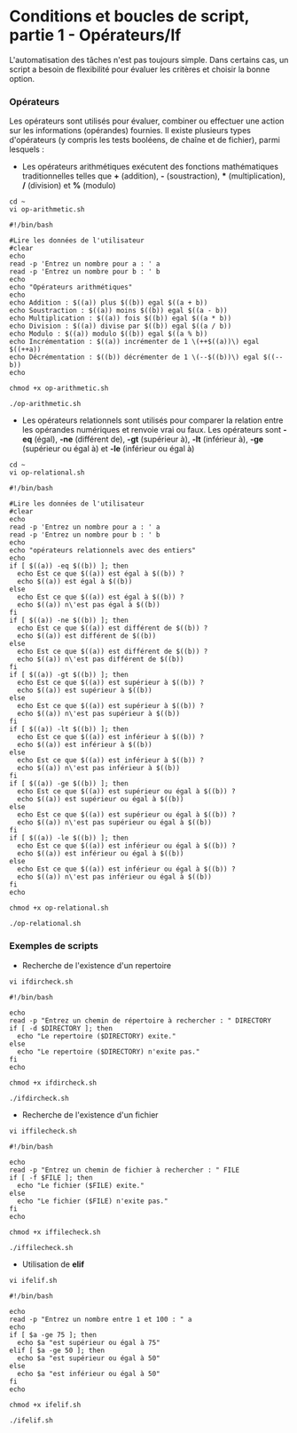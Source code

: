# Conditions et boucles de script, partie 1 - Opérateurs/If

L'automatisation des tâches n'est pas toujours simple. Dans certains cas, un script a besoin de flexibilité pour évaluer les critères et choisir la bonne option.

### Opérateurs

Les opérateurs sont utilisés pour évaluer, combiner ou effectuer une action sur les informations (opérandes) fournies. Il existe plusieurs types d'opérateurs (y compris les tests booléens, de chaîne et de fichier), parmi lesquels :

- Les opérateurs arithmétiques exécutent des fonctions mathématiques traditionnelles telles que **+** (addition), **-** (soustraction), **\*** (multiplication), **/** (division) et **%** (modulo)

```
cd ~
vi op-arithmetic.sh
```

```
#!/bin/bash

#Lire les données de l'utilisateur
#clear
echo
read -p 'Entrez un nombre pour a : ' a
read -p 'Entrez un nombre pour b : ' b
echo
echo "Opérateurs arithmétiques"
echo
echo Addition : $((a)) plus $((b)) egal $((a + b))
echo Soustraction : $((a)) moins $((b)) egal $((a - b))
echo Multiplication : $((a)) fois $((b)) egal $((a * b))
echo Division : $((a)) divise par $((b)) egal $((a / b))
echo Modulo : $((a)) modulo $((b)) egal $((a % b))
echo Incrémentation : $((a)) incrémenter de 1 \(++$((a))\) egal $((++a))
echo Décrémentation : $((b)) décrémenter de 1 \(--$((b))\) egal $((--b))
echo
```

```
chmod +x op-arithmetic.sh
```

```
./op-arithmetic.sh
```

- Les opérateurs relationnels sont utilisés pour comparer la relation entre les opérandes numériques et renvoie vrai ou faux. Les opérateurs sont **-eq** (égal), **-ne** (différent de), **-gt** (supérieur à), **-lt** (inférieur à), **-ge** (supérieur ou égal à) et **-le** (inférieur ou égal à)

```
cd ~
vi op-relational.sh
```

```
#!/bin/bash

#Lire les données de l'utilisateur
#clear
echo
read -p 'Entrez un nombre pour a : ' a
read -p 'Entrez un nombre pour b : ' b
echo
echo "opérateurs relationnels avec des entiers"
echo
if [ $((a)) -eq $((b)) ]; then
  echo Est ce que $((a)) est égal à $((b)) ?
  echo $((a)) est égal à $((b))
else
  echo Est ce que $((a)) est égal à $((b)) ?
  echo $((a)) n\'est pas égal à $((b))
fi
if [ $((a)) -ne $((b)) ]; then
  echo Est ce que $((a)) est différent de $((b)) ?
  echo $((a)) est différent de $((b))
else
  echo Est ce que $((a)) est différent de $((b)) ?
  echo $((a)) n\'est pas différent de $((b))
fi
if [ $((a)) -gt $((b)) ]; then
  echo Est ce que $((a)) est supérieur à $((b)) ?
  echo $((a)) est supérieur à $((b))
else
  echo Est ce que $((a)) est supérieur à $((b)) ?
  echo $((a)) n\'est pas supérieur à $((b))
fi
if [ $((a)) -lt $((b)) ]; then
  echo Est ce que $((a)) est inférieur à $((b)) ?
  echo $((a)) est inférieur à $((b))
else
  echo Est ce que $((a)) est inférieur à $((b)) ?
  echo $((a)) n\'est pas inférieur à $((b))
fi
if [ $((a)) -ge $((b)) ]; then
  echo Est ce que $((a)) est supérieur ou égal à $((b)) ?
  echo $((a)) est supérieur ou égal à $((b))
else
  echo Est ce que $((a)) est supérieur ou égal à $((b)) ?
  echo $((a)) n\'est pas supérieur ou égal à $((b))
fi
if [ $((a)) -le $((b)) ]; then
  echo Est ce que $((a)) est inférieur ou égal à $((b)) ?
  echo $((a)) est inférieur ou égal à $((b))
else
  echo Est ce que $((a)) est inférieur ou égal à $((b)) ?
  echo $((a)) n\'est pas inférieur ou égal à $((b))
fi
echo
```

```
chmod +x op-relational.sh
```

```
./op-relational.sh
```

### Exemples de scripts

- Recherche de l'existence d'un repertoire

```
vi ifdircheck.sh
```

```
#!/bin/bash

echo
read -p "Entrez un chemin de répertoire à rechercher : " DIRECTORY
if [ -d $DIRECTORY ]; then
  echo "Le repertoire ($DIRECTORY) exite."
else
  echo "Le repertoire ($DIRECTORY) n'exite pas."
fi
echo
```

```
chmod +x ifdircheck.sh
```

```
./ifdircheck.sh
```

- Recherche de l'existence d'un fichier


```
vi iffilecheck.sh
```

```
#!/bin/bash

echo
read -p "Entrez un chemin de fichier à rechercher : " FILE
if [ -f $FILE ]; then
  echo "Le fichier ($FILE) exite."
else
  echo "Le fichier ($FILE) n'exite pas."
fi
echo
```

```
chmod +x iffilecheck.sh
```

```
./iffilecheck.sh
```

- Utilisation de **elif**

```
vi ifelif.sh
```

```
#!/bin/bash

echo
read -p "Entrez un nombre entre 1 et 100 : " a
echo
if [ $a -ge 75 ]; then
  echo $a "est supérieur ou égal à 75"
elif [ $a -ge 50 ]; then
  echo $a "est supérieur ou égal à 50"
else
  echo $a "est inférieur ou égal à 50"
fi
echo
```

```
chmod +x ifelif.sh
```

```
./ifelif.sh
```